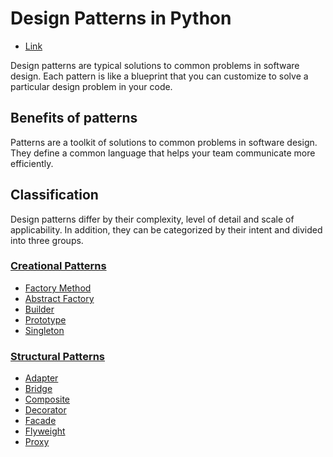 # Design Patterns in Python

- [Link](https://refactoring.guru/design-patterns/catalog)

Design patterns are typical solutions to common problems
in software design. Each pattern is like a blueprint
that you can customize to solve a particular
design problem in your code.

## Benefits of patterns

Patterns are a toolkit of solutions to common
problems in software design. They define
a common language that helps your team
communicate more efficiently.

## Classification

Design patterns differ by their complexity, level of
detail and scale of applicability. In addition,
they can be categorized by their intent
and divided into three groups.

### [Creational Patterns](creational/README.md)

- [Factory Method](creational/factory-method/README.md)
- [Abstract Factory](creational/abstract-factory/README.md)
- [Builder](creational/builder/README.md)
- [Prototype](creational/prototype/README.md)
- [Singleton](creational/singleton/README.md)

### [Structural Patterns](structural/README.md)

- [Adapter](structural/adapter/README.md)
- [Bridge](structural/bridge/README.md)
- [Composite](structural/composite/README.md)
- [Decorator](structural/decorator/README.md)
- [Facade](structural/facade/README.md)
- [Flyweight](structural/flyweight/README.md)
- [Proxy](structural/proxy/README.md)


